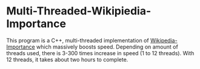 # Multi-Threaded-Wikipiedia-Importance
This program is a C++, multi-threaded implementation of [Wikipedia-Importance](https://github.com/David-Bauman/Wikipedia-Importance) which massively boosts speed. Depending on amount of threads used, there is 3-300 times increase in speed (1 to 12 threads). With 12 threads, it takes about two hours to complete.
